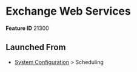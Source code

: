 # Exchange Web Services

**Feature ID** 21300

## Launched From

- [System Configuration](System%20Configuration.md) > Scheduling











































































